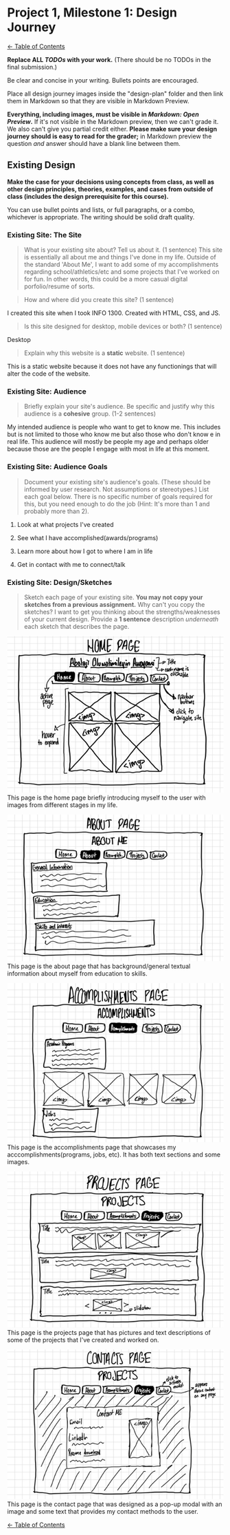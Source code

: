 # Project 1, Milestone 1: Design Journey

[← Table of Contents](design-journey.md)

**Replace ALL _TODOs_ with your work.** (There should be no TODOs in the final submission.)

Be clear and concise in your writing. Bullets points are encouraged.

Place all design journey images inside the "design-plan" folder and then link them in Markdown so that they are visible in Markdown Preview.

**Everything, including images, must be visible in _Markdown: Open Preview_.** If it's not visible in the Markdown preview, then we can't grade it. We also can't give you partial credit either. **Please make sure your design journey should is easy to read for the grader;** in Markdown preview the question _and_ answer should have a blank line between them.


## Existing Design

**Make the case for your decisions using concepts from class, as well as other design principles, theories, examples, and cases from outside of class (includes the design prerequisite for this course).**

You can use bullet points and lists, or full paragraphs, or a combo, whichever is appropriate. The writing should be solid draft quality.


### Existing Site: The Site
> What is your existing site about? Tell us about it. (1 sentence)
This site is essentially all about me and things I've done in my life. Outside of the standard 'About Me', I want to add some of my accomplishments regarding school/athletics/etc and some projects that I've worked on for fun. In other words, this could be a more casual digital porfolio/resume of sorts.


> How and where did you create this site? (1 sentence)

I created this site when I took INFO 1300. Created with HTML, CSS, and JS.

> Is this site designed for desktop, mobile devices or both? (1 sentence)

Desktop

> Explain why this website is a **static** website. (1 sentence)

This is a static website because it does not have any functionings that will alter the code of the website.


### Existing Site: Audience
> Briefly explain your site's audience.
> Be specific and justify why this audience is a **cohesive** group. (1-2 sentences)

My intended audience is people who want to get to know me. This includes but is not limited to those who know me but also those who don't know e in real life. This audience will mostly be people my age and perhaps older because those are the people I engage with most in life at this moment.


### Existing Site: Audience Goals
> Document your existing site's audience's goals. (These should be informed by user research. Not assumptions or stereotypes.)
> List each goal below. There is no specific number of goals required for this, but you need enough to do the job (Hint: It's more than 1 and probably more than 2).

1. Look at what projects I've created

2. See what I have accomplished(awards/programs)

3. Learn more about how I got to where I am in life

4. Get in contact with me to connect/talk


### Existing Site: Design/Sketches
> Sketch each page of your existing site.
> **You may not copy your sketches from a previous assignment.**
> Why can't you copy the sketches? I want to get you thinking about the strengths/weaknesses of your current design.
> Provide a **1 sentence** description _underneath_ each sketch that describes the page.


![Homepage Sketch](home-sketch.jpg)
This page is the home page briefly introducing myself to the user with images from different stages in my life.

![About Page Sketch](about-sketch.jpg)
This page is the about page that has background/general textual information about myself from education to skills.

![Accomplishments Page Sketch](accomp-sketch.jpg)
This page is the accomplishments page that showcases my acccomplishments(programs, jobs, etc). It has both text sections and some images.

![Projects Page Sketch](projects-sketch.jpg)
This page is the projects page that has pictures and text descriptions of some of the projects that I've created and worked on.

![Contact Page/Modal Sketch](contact-sketch.jpg)
This page is the contact page that was designed as a pop-up modal with an image and some text that provides my contact methods to the user.

[← Table of Contents](design-journey.md)
